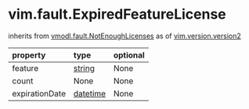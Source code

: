 vim.fault.ExpiredFeatureLicense
===============================
inherits from [vmodl.fault.NotEnoughLicenses](docs/vmodl.fault.NotEnoughLicenses.md)
as of [vim.version.version2](docs/vim.version.md)

| property | type | optional |
|:---------|:-----|:---------|
| feature | [string](string.md "string") | None |
| count | None | None |
| expirationDate | [datetime](datetime.md "datetime") | None |
